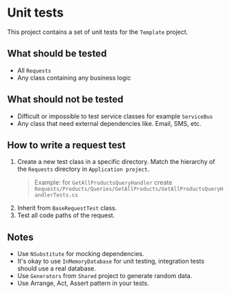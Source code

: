 ﻿# Unit tests

This project contains a set of unit tests for the `Template` project.

## What should be tested
* All `Requests`
* Any class containing any business logic

## What should not be tested
* Difficult or impossible to test service classes for example `ServiceBus`
* Any class that need external dependencies like. Email, SMS, etc.

## How to write a request test
1. Create a new test class in a specific directory. Match the hierarchy of the `Requests` directory in `Application project`.
    > Example: for `GetAllProductsQueryHandler` create `Requests/Products/Queries/GetAllProducts/GetAllProductsQueryHandlerTests.cs`
2. Inherit from `BaseRequestTest` class.
3. Test all code paths of the request.

## Notes
* Use `NSubstitute` for mocking dependencies.
* It's okay to use `InMemoryDatabase` for unit testing, integration tests should use a real database.
* Use `Generators` from `Shared` project to generate random data.
* Use Arrange, Act, Assert pattern in your tests.

